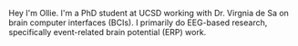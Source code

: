 Hey I'm Ollie. I'm a PhD student at UCSD working with Dr. Virgnia de Sa on brain computer interfaces (BCIs). I primarily do EEG-based research, specifically event-related brain potential (ERP) work.
